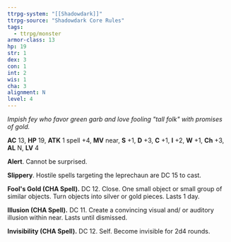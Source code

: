 ```yaml
---
ttrpg-system: "[[Shadowdark]]"
ttrpg-source: "Shadowdark Core Rules"
tags:
  - ttrpg/monster
armor-class: 13
hp: 19
str: 1
dex: 3
con: 1
int: 2
wis: 1
cha: 3
alignment: N
level: 4
---
```


_Impish fey who favor green garb and love fooling "tall folk" with promises of gold._

**AC** 13, **HP** 19, **ATK** 1 spell +4, **MV** near, **S** +1, **D** +3, **C** +1, **I** +2, **W** +1, **Ch** +3, **AL** N, **LV** 4

**Alert**. Cannot be surprised. 

**Slippery**. Hostile spells targeting the leprechaun are DC 15 to cast. 

**Fool's Gold (CHA Spell).** DC 12. Close. One small object or small group of similar objects. Turn objects into silver or gold pieces. Lasts 1 day. 

**Illusion (CHA Spell).** DC 11. Create a convincing visual and/ or auditory illusion within near. Lasts until dismissed. 

**Invisibility (CHA Spell).** DC 12. Self. Become invisible for 2d4 rounds.

